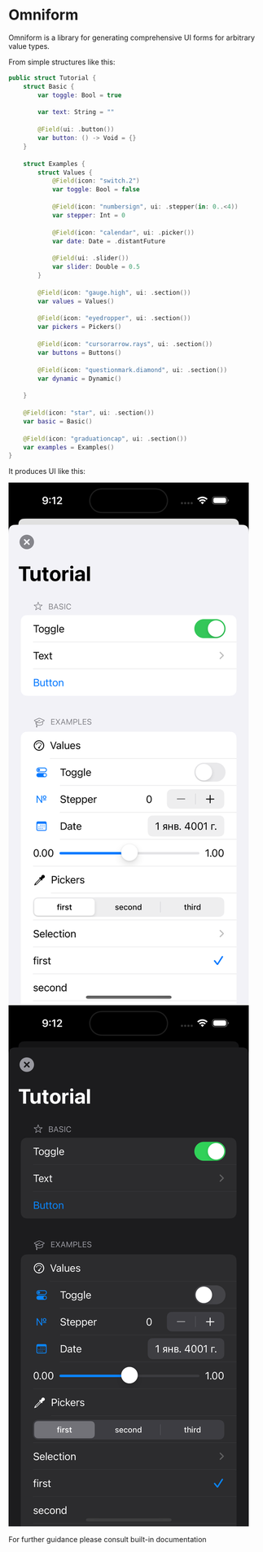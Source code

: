 # Omniform

Omniform is a library for generating comprehensive UI forms for arbitrary value types.

From simple structures like this:

```swift
public struct Tutorial {
    struct Basic {
        var toggle: Bool = true
        
        var text: String = ""
        
        @Field(ui: .button())
        var button: () -> Void = {}
    }

    struct Examples {
        struct Values {
            @Field(icon: "switch.2")
            var toggle: Bool = false

            @Field(icon: "numbersign", ui: .stepper(in: 0..<4))
            var stepper: Int = 0

            @Field(icon: "calendar", ui: .picker())
            var date: Date = .distantFuture

            @Field(ui: .slider())
            var slider: Double = 0.5
        }

        @Field(icon: "gauge.high", ui: .section())
        var values = Values()

        @Field(icon: "eyedropper", ui: .section())
        var pickers = Pickers()
        
        @Field(icon: "cursorarrow.rays", ui: .section())
        var buttons = Buttons()
        
        @Field(icon: "questionmark.diamond", ui: .section())
        var dynamic = Dynamic()

    }
    
    @Field(icon: "star", ui: .section())
    var basic = Basic()
    
    @Field(icon: "graduationcap", ui: .section())
    var examples = Examples()
}

```

It produces UI like this:

![ui example](https://github.com/glukianets/omniform/blob/master/README~light.png?raw=true#gh-light-mode-only)
![ui example](https://github.com/glukianets/omniform/blob/master/README~dark.png?raw=true#gh-dark-mode-only)

For further guidance please consult built-in documentation
